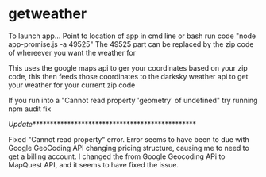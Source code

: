 # getweather

To launch app...
Point to location of app in cmd line or bash
run code "node app-promise.js -a 49525"
The 49525 part can be replaced by the zip code of whereever you want the weather for

This uses the google maps api to ger your coordinates based on your zip code,
this then feeds those coordinates to the darksky weather api to get your weather for your current zip code

If you run into a "Cannot read property 'geometry' of undefined" try running npm audit fix

*Update************************************************

Fixed "Cannot read property" error. Error seems to have been to due with Google GeoCoding API changing pricing structure, causing me to need to get a billing account. I changed the from Google Geocoding APi to MapQuest API, and it seems to have fixed the issue.
